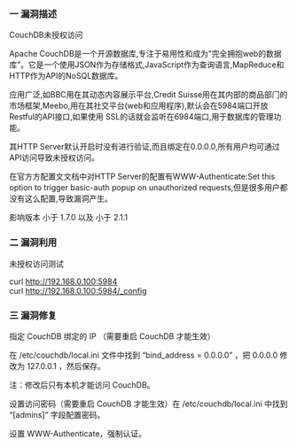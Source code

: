 ### 一 漏洞描述
CouchDB未授权访问

Apache CouchDB是一个开源数据库,专注于易用性和成为”完全拥抱web的数据库”。它是一个使用JSON作为存储格式,JavaScript作为查询语言,MapReduce和HTTP作为API的NoSQL数据库。  

应用广泛,如BBC用在其动态内容展示平台,Credit Suisse用在其内部的商品部⻔的市场框架,Meebo,用在其社交平台(web和应用程序),默认会在5984端口开放Restful的API接口,如果使用
SSL的话就会监听在6984端口,用于数据库的管理功能。

其HTTP Server默认开启时没有进行验证,而且绑定在0.0.0.0,所有用户均可通过API访问导致未授权访问。

在官方方配置文文档中对HTTP Server的配置有WWW-Authenticate:Set this option to trigger
basic-auth popup on unauthorized requests,但是很多用户都没有这么配置,导致漏洞产生。

影响版本
小于 1.7.0 以及 小于 2.1.1

### 二 漏洞利用
未授权访问测试

curl http://192.168.0.100:5984  
curl http://192.168.0.100:5984/_config

### 三 漏洞修复
指定 CouchDB 绑定的 IP （需要重启 CouchDB 才能生效）

在 /etc/couchdb/local.ini 文件中找到 “bind_address = 0.0.0.0” ，把 0.0.0.0 修改为 127.0.0.1 ，然后保存。 

注：修改后只有本机才能访问 CouchDB。  

设置访问密码（需要重启 CouchDB 才能生效）在 /etc/couchdb/local.ini 中找到 “[admins]” 字段配置密码。  

设置 WWW-Authenticate，强制认证。



